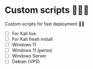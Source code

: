 # Custom scripts 👨🏼‍🚀
Custom scripts for fast deployment :rocket:✨

- [ ] For Kali live
- [ ] For Kali fresh install
- [ ] Windows 11
- [ ] Windows 11 (perso)
- [ ] Windows Server
- [ ] Debian (VPS)
